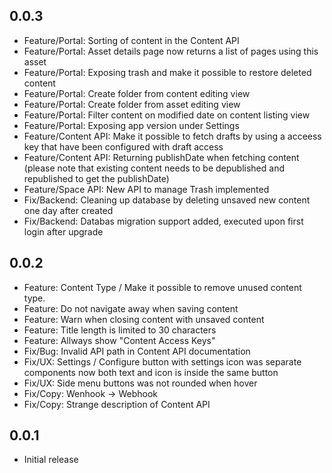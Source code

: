 ## 0.0.3
- Feature/Portal: Sorting of content in the Content API
- Feature/Portal: Asset details page now returns a list of pages using this asset
- Feature/Portal: Exposing trash and make it possible to restore deleted content
- Feature/Portal: Create folder from content editing view
- Feature/Portal: Create folder from asset editing view
- Feature/Portal: Filter content on modified date on content listing view
- Feature/Portal: Exposing app version under Settings
- Feature/Content API: Make it possible to fetch drafts by using a acceess key that have been configured with draft access
- Feature/Content API: Returning publishDate when fetching content (please note that existing content needs to be depublished and republished to get the publishDate)
- Feature/Space API: New API to manage Trash implemented
- Fix/Backend: Cleaning up database by deleting unsaved new content one day after created
- Fix/Backend: Databas migration support added, executed upon first login after upgrade



## 0.0.2
- Feature: Content Type / Make it possible to remove unused content type.
- Feature: Do not navigate away when saving content
- Feature: Warn when closing content with unsaved content
- Feature: Title length is limited to 30 characters
- Feature: Allways show "Content Access Keys"
- Fix/Bug: Invalid API path in Content API documentation
- Fix/UX: Settings / Configure button with settings icon was separate components now both text and icon is inside the same button
- Fix/UX: Side menu buttons was not rounded when hover
- Fix/Copy: Wenhook -> Webhook
- Fix/Copy: Strange description of Content API


## 0.0.1
- Initial release
